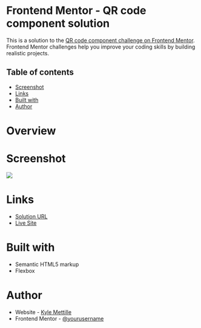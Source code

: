 # Frontend Mentor - QR code component solution

This is a solution to the [QR code component challenge on Frontend Mentor](https://www.frontendmentor.io/challenges/qr-code-component-iux_sIO_H). Frontend Mentor challenges help you improve your coding skills by building realistic projects. 

## Table of contents

- [Screenshot](#screenshot)
- [Links](#links)
- [Built with](#built-with)
- [Author](#author)

# Overview

# Screenshot

![](./screenshot.png)

# Links

- [Solution URL](https://github.com/ttexpie/qr-code-component-main)
- [Live Site](https://ttexpie.github.io/qr-code-component-main/)

# Built with

- Semantic HTML5 markup
- Flexbox

# Author

- Website - [Kyle Mettille](https://ttexpie.github.io)
- Frontend Mentor - [@yourusername](https://www.frontendmentor.io/profile/ttexpie)